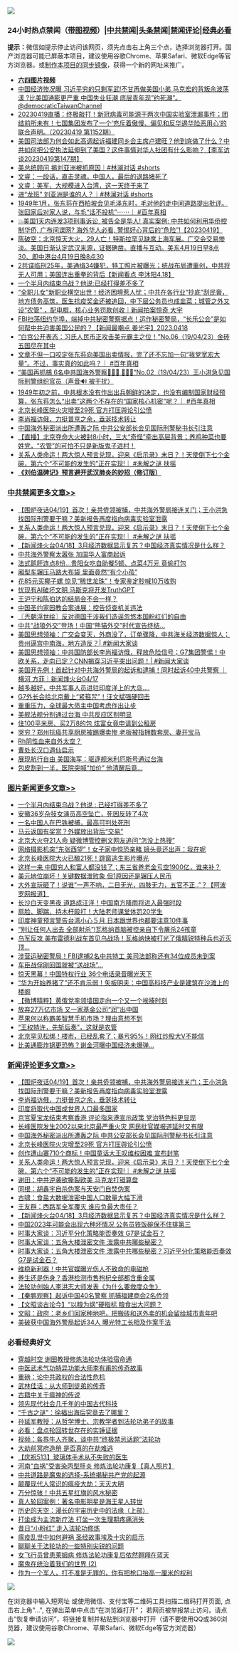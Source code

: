 ![](https://raw.githubusercontent.com/jsvpn/jsproxy/dev/64photo/fqnews-qr.jpg)

<div id="tt">
<h3>24小时热点禁闻（<a href="https://aaa.v2dns.tk/?QAjUl=BgRp5UNKRn&T5Vk=fPVH&Q59Ab=WxGE" target="_blank">带图视频</a>）|<a href="#%E4%B8%AD%E5%85%B1%E7%A6%81%E9%97%BB%E6%9B%B4%E5%A4%9A%E6%96%87%E7%AB%A0">中共禁闻</a>|<a href="#%E5%9B%BE%E7%89%87%E6%96%B0%E9%97%BB%E6%9B%B4%E5%A4%9A%E6%96%87%E7%AB%A0">头条禁闻</a>|<a href="#%E6%96%B0%E9%97%BB%E8%AF%84%E8%AE%BA%E6%9B%B4%E5%A4%9A%E6%96%87%E7%AB%A0">禁闻评论|<a href="#%E5%BF%85%E7%9C%8B%E7%BB%8F%E5%85%B8%E5%A5%BD%E6%96%87">经典必看</a></h3>
<div><b>提示：</b>微信如提示停止访问该网页，须先点击右上角三个点，选择浏览器打开。国产浏览器可能已屏蔽本项目，建议使用谷歌Chrome、苹果Safari、微软Edge等官方浏览器。或<a href="%E5%88%B6%E4%BD%9Cgit%E7%A6%81%E9%97%BB%E9%95%9C%E5%83%8F.md">制作本项目的同步镜像</a>，获得一个新的网址来推广。</div>
<ul>
<li><b><a href="http://d2.v2rss.gq/64.mp4" target="_blank">六四图片视频</a></b></li>
<li><a href="/sohnews/20230419/1873936.md">中国经济惨况曝 习近平穷的只剩军武!不甘再做美国小弟 马克宏的背叛余波荡漾 ?比美国通膨更严重 中国失业狂潮 底层青年现”约死潮”。@democraticTaiwanChannel</a></li>
<li><a href="/sohnews/20230419/1873918.md">20230419直播：终极敲打！新冠病毒可能源于两次中国实验室泄漏事件；团结前所未有！七国集团发布了一个‘充斥着傲慢、偏见和反华遏华险恶用心’的联合声明。（20230419 第1152期）</a></li>
<li><a href="/sohnews/20230419/1873934.md">美国司法部为何会如此高调起诉福建同乡会主席卢建旺？他到底做了什么？中共如何把公安执法延伸到了美国？这件事情对华人社团有什么影响？【李军访谈20230419第147期】</a></li>
<li><a href="/sohnews/20230419/1873941.md">美总统顾问 揭刘亚洲被抓原因｜#林澜对话 #shorts</a></li>
<li><a href="/sohnews/20230419/1873930.md">文睿：一段话，直击灵魂，中国人，最后的退路堵死了</a></li>
<li><a href="/sohnews/20230419/1873907.md">文睿：美军，大规模进入台湾，这一天终于来了</a></li>
<li><a href="/sohnews/20230419/1873942.md">进“龙班”  刘亚洲是谁的人？｜#林澜对话 #shorts</a></li>
<li><a href="/sohnews/20230419/1873928.md">1949年1月，张东荪在西柏坡会见毛泽东时，毛对他的走中间道路提出批评。张回家后对家人说，与毛“话不投机”⋯⋯｜ #百年真相</a></li>
<li><a href="/sohnews/20230419/1873935.md">💥美国1天内连发3项刑事诉讼, 被告全是华人! 真实案例: 中共如何利用华侨控制华侨, 广布间谍网? 海外华人必看, 警惕好心背后的“危险”!【20230419】</a></li>
<li><a href="/sohnews/20230419/1873938.md">陈破空：北京惊天大火，29人亡！特斯拉罕见缺席上海车展。广交会交易惨淡。美国日渐认定武汉来源，证据确凿。直播与互动。美东4月19日早8点30、即中港台4月19日晚8点30</a></li>
<li><a href="/sohnews/20230419/1873908.md">2共谍临刑25年，美通缉34嫌犯，特工照片被曝光；统战布局遭重创，中共将无人可用；美国连出重拳的背后【新闻看点 李沐阳4.18】</a></li>
<li><a href="/sohnews/20230419/1873957.md">一个半月内结束乌战？他说:已经打得差不多了</a></li>
<li><a href="/sohnews/20230419/1873926.md">“全职儿女”新职业横空出世！经济困境惹人忧；中共在各行业“抄底”刮民膏，地方债务高筑，医生抗疫奖金还被追回，中下层公务员也成韭菜；城管之外又设“农管” ，配电棍，核心业务罚款创收｜新闻拍案惊奇 大宇</a></li>
<li><a href="/sohnews/20230419/1873923.md">FBI扫荡纽约华埠，端掉中共秘密警察据点！运作秘密警局，“长乐公会”是如何帮中共迫害美国公民的？【新闻最嘲点 姜光宇】2023.0418</a></li>
<li><a href="/sohnews/20230420/1873983.md">“白宫公开表态：习氏人民币正攻击美元霸主之位！”No.06（19/04/23）金砖五国尽在其中</a></li>
<li><a href="/sohnews/20230419/1873910.md">文章不但一口咬定张东荪向美国出卖情报，完了还不忘加一句“我党宽宏大量”。不过，事实真的如此吗？｜ #百年真相</a></li>
<li><a href="/sohnews/20230419/1873968.md">“美国再抓捕 6名中共国海外警察👮👮👮 👮👮👮”No.02（19/04/23）王小洪急见国际刑警组织官员（声音🔊 被干扰）</a></li>
<li><a href="/sohnews/20230419/1873943.md">1949年初之前，中共根本没有作出出兵朝鲜的决定，也没有编制国家财经预算，张东荪怎么“出卖”这两个不存在的“国家核心机密”呢？｜ #百年真相</a></li>
<li><a href="/comments/20230419/1873954.md">北京长峰医院火灾增至29死 官方打压舆论引公愤</a></li>
<li><a href="/comments/20230420/1873979.md">李尚福访俄，力挺普京之余，垂涎技术转让</a></li>
<li><a href="/comments/20230419/1873963.md">中国海外秘密派出所遭轰之际 中共公安部长会见国际刑警秘书长引注意</a></li>
<li><a href="/sohnews/20230420/1874001.md">【直播】北京夺命大火被封8小时，三大“奇怪”牵出高层背景；养鸡种菜也要姓党，“农管”的可怕不只是新版鬼子进村！</a></li>
<li><a href="/comments/20230419/1873951.md">关系人类命运！两大惊人预言兑现，迎来《启示录》末日？！天使倒下七个金碗，第六个“不可能的发生的”正在实现!｜ #未解之谜 扶摇</a></li>
<li><b><a href="/comments/20200207/1272816.md" target="_blank">《刘伯温碑记》预言避开武汉肺炎的妙招（修订版）</a></b></li>
</ul>
</div>

<div class="catlist">
<h3><a href="/cbnews/" target="_blank">中共禁闻</a><span><a href="/cbnews/" target="_blank" rel="nofollow">更多文章>></a></span></h3>
<ul>
<li><a href="/comments/20230420/1873998.md" target="_blank">【围炉夜话04/19】首次！亲共侨领被捕，中共海外警局接连关门；王小洪急找国际刑警要干嘛？美新报告再度指向病毒实验室泄露</a></li>
<li><a href="/comments/20230419/1873951.md" target="_blank">关系人类命运！两大惊人预言兑现，迎来《启示录》末日？！天使倒下七个金碗，第六个“不可能的发生的”正在实现!｜ #未解之谜 扶摇</a></li>
<li><a href="/comments/20230419/1873874.md" target="_blank">【新闻烽火台04/18】3月经济数据显示复苏？中国经济真实情况是什么样？</a></li>
<li><a href="/cbnews/20230419/1873846.md" target="_blank">中共海外警察太嚣张 加国华人富商起诉</a></li>
<li><a href="/cbnews/20230418/1873793.md" target="_blank">法式鹅肝连点8份…贵阳女吃自助餐5顿、点菜4万元 竟偷打包</a></li>
<li><a href="/cbnews/20230418/1873768.md" target="_blank">厢型车辗压马路大布袋 里面竟然“有个小孩”</a></li>
<li><a href="/cbnews/20230418/1873727.md" target="_blank">花85元买椰子螺 惊见“稀世龙珠”！专家鉴定秒喊10万收购</a></li>
<li><a href="/cbnews/20230418/1873725.md" target="_blank">忧现有AI破坏文明 马斯克将开发TruthGPT</a></li>
<li><a href="/cbnews/20230418/1873591.md" target="_blank">王沪宁和陈伯达的结局会不会一样？</a></li>
<li><a href="/cbnews/20230418/1873586.md" target="_blank">中国圣约家园教会案进展：控告侦查机关违法</a></li>
<li><a href="/cbnews/20230418/1873577.md" target="_blank">〖兲朝浮世绘〗反对德国干涉我们造谣忽悠本国粉红们的自由</a></li>
<li><a href="/cbnews/20230418/1873519.md" target="_blank">中共“战狼外交”登场！中国“熊猫外交”时代宣告终结…</a></li>
<li><a href="/cbnews/20230418/1873483.md" target="_blank">美国思想领袖：广交会变天，外商没了，订单骤降，中共海关经济数据惊人；贵州逼宫中南海，地方造反？| #新闻大家谈</a></li>
<li><a href="/cbnews/20230418/1873465.md" target="_blank">美国思想领袖：中共国防部长李尚福访俄，释放危险信号；G7集团警惕！中欧关系，走向已定？CNN揭穿习近平突出问题！| #新闻大家谈</a></li>
<li><a href="/comments/20230418/1873449.md" target="_blank">美国开先例！首起针对中共海外警局的起诉和逮捕！同时起诉40中共警察 ｜横河 方菲｜新闻烽火台04/17</a></li>
<li><a href="/cbnews/20230418/1873392.md" target="_blank">越多越好，中共军事人员进驻印度洋上的大岛….</a></li>
<li><a href="/cbnews/20230418/1873384.md" target="_blank">G7外长会给北京戴上“紧箍咒”！汪文斌强硬回击</a></li>
<li><a href="/cbnews/20230418/1873383.md" target="_blank">重重压力，全球最大债主中国考虑作出让步</a></li>
<li><a href="/cbnews/20230418/1873381.md" target="_blank">美舰法舰分别通过台海 中共反应区别明显</a></li>
<li><a href="/cbnews/20230417/1873319.md" target="_blank">住100平米房、买2万8的包 炫富女竟申请到公租房</a></li>
<li><a href="/cbnews/20230417/1873318.md" target="_blank">哭穷？郑州抗癌共享厨房被踢爆卖惨 老板被指拥数套房、妻开宝马</a></li>
<li><a href="/comments/20230417/1873261.md" target="_blank">Rh阴性血来自外太空？</a></li>
<li><a href="/comments/20230417/1873184.md" target="_blank">曹处长汉口遇仙启示</a></li>
<li><a href="/cbnews/20230417/1873245.md" target="_blank">展现航行自由 美国海军：驱逐舰米利厄斯号通过台海</a></li>
<li><a href="/cbnews/20230417/1873159.md" target="_blank">包皮割到一半，医院突喊“加价” 他清醒后竟…</a></li>

</ul>
</div>
<div class="catlist">
<h3><a href="/topimagenews/" target="_blank">图片新闻</a><span><a href="/topimagenews/" target="_blank" rel="nofollow">更多文章>></a></span></h3>
<ul>
<li><a href="/topimagenews/20230419/1873868.md" target="_blank">一个半月内结束乌战？他说 : 已经打得差不多了</a></li>
<li><a href="/topimagenews/20230419/1873845.md" target="_blank">安徽36岁杂技女演员高空坠亡，死因反转了4次</a></li>
<li><a href="/topimagenews/20230419/1873844.md" target="_blank">一名中国人在巴铁被捕，最高可判处死刑</a></li>
<li><a href="/topimagenews/20230419/1873836.md" target="_blank">马云返国有奖赏？外媒放出背后“交易”</a></li>
<li><a href="/topimagenews/20230419/1873832.md" target="_blank">北京大火夺21人命 疑微博管控删文网友追问“怎没上热搜”</a></li>
<li><a href="/topimagenews/20230418/1873767.md" target="_blank">网络摄影机突“东张西望”！女子家中惊恐亲睹 镜头竟还出声：我在呢</a></li>
<li><a href="/topimagenews/20230418/1873745.md" target="_blank">北京长峰医院大火已酿21死！跳窗逃生影片曝光</a></li>
<li><a href="/topimagenews/20230418/1873719.md" target="_blank">这样一来 中国穷人和富人都没钱了；东三省养老金亏空1900亿，谁来补？</a></li>
<li><a href="/topimagenews/20230418/1873630.md" target="_blank">美元地位崩坏！关键数据泄败象 但1原因还是辗压人民币</a></li>
<li><a href="/topimagenews/20230418/1873602.md" target="_blank">大外宣玩砸了！说谁&#8221;一声不响，二目无光，四肢无力，五官不正..&#8221;？【阿波罗网报道】</a></li>
<li><a href="/topimagenews/20230418/1873597.md" target="_blank">长沙白天变黑夜 道路成汪洋！中国南方降雨将进入最强时段</a></li>
<li><a href="/topimagenews/20230418/1873590.md" target="_blank">扇脸、脚踹、持木杆殴打！大陆老师课堂体罚20学生</a></li>
<li><a href="/topimagenews/20230418/1873581.md" target="_blank">印度神童预言警告台湾小心５月 日本跟世界也都要注意10件事</a></li>
<li><a href="/topimagenews/20230418/1873568.md" target="_blank">“别让任何人出去 全部射杀”!瓦格纳首脑被控亲自下令屠杀24孩童</a></li>
<li><a href="/topimagenews/20230418/1873567.md" target="_blank">乌军反攻 美布雷德利战车首见乌战场！瓦格纳快被打光了俄精锐特种兵也近灭顶…</a></li>
<li><a href="/topimagenews/20230418/1873556.md" target="_blank">涉营运秘密警局！FBI逮捕2名中共特工 美司法部称还有34位成员未到案</a></li>
<li><a href="/topimagenews/20230418/1873552.md" target="_blank">车臣战俘刚回国就被“送战场”…</a></li>
<li><a href="/topimagenews/20230418/1873551.md" target="_blank">惊天黑幕！中国特权行业 36个电话录音曝光天下</a></li>
<li><a href="/topimagenews/20230418/1873536.md" target="_blank">“华为开始养猪了”还不肯示弱！矢板明夫：中国高科技产业是建筑在沙滩上的楼阁</a></li>
<li><a href="/topimagenews/20230418/1873518.md" target="_blank">【微博精粹】黄俄党率领墙国走向一个又一个挨揍时刻</a></li>
<li><a href="/topimagenews/20230418/1873470.md" target="_blank">放弃27万亿市场 又一家基金公司“润”出中国</a></li>
<li><a href="/topimagenews/20230418/1873458.md" target="_blank">苹果何以称霸美智慧手机市场？理由意想不到</a></li>
<li><a href="/topimagenews/20230418/1873441.md" target="_blank">“王权特许，先斩后奏”，这就是农管</a></li>
<li><a href="/topimagenews/20230417/1873275.md" target="_blank">北京罕见松绑！楼市，已经乱套了；暴亏95%！网红炒股大V不能信</a></li>
<li><a href="/topimagenews/20230417/1873226.md" target="_blank">比美通膨炸锅更恐怖？谢金河曝中国经济未爆弹…</a></li>

</ul>
</div>
<div class="catlist">
<h3><a href="/comments/" target="_blank">新闻评论</a><span><a href="/comments/" target="_blank" rel="nofollow">更多文章>></a></span></h3>
<ul>
<li><a href="/comments/20230420/1873998.md" target="_blank">【围炉夜话04/19】首次！亲共侨领被捕，中共海外警局接连关门；王小洪急找国际刑警要干嘛？美新报告再度指向病毒实验室泄露</a></li>
<li><a href="/comments/20230420/1873979.md" target="_blank">李尚福访俄，力挺普京之余，垂涎技术转让</a></li>
<li><a href="/comments/20230420/1873971.md" target="_blank">印度将取代中国成世界人口最多国家</a></li>
<li><a href="/comments/20230419/1873965.md" target="_blank">京官夏宝龙结束考察香港 评论指来港宣示政策 党治特色料更显现</a></li>
<li><a href="/comments/20230419/1873964.md" target="_blank">长峰医院发生2002以来北京最严重火灾 网民批官媒报道延时又有限</a></li>
<li><a href="/comments/20230419/1873963.md" target="_blank">中国海外秘密派出所遭轰之际 中共公安部长会见国际刑警秘书长引注意</a></li>
<li><a href="/comments/20230419/1873954.md" target="_blank">北京长峰医院火灾增至29死 官方打压舆论引公愤</a></li>
<li><a href="/comments/20230419/1873953.md" target="_blank">创作遭山寨710个商标！中国童话大王叹维权困难 宣布封笔</a></li>
<li><a href="/comments/20230419/1873951.md" target="_blank">关系人类命运！两大惊人预言兑现，迎来《启示录》末日？！天使倒下七个金碗，第六个“不可能的发生的”正在实现!｜ #未解之谜 扶摇</a></li>
<li><a href="/comments/20230419/1873878.md" target="_blank">谢田：中共逆袭欲撕裂欧美 马克龙打错算盘</a></li>
<li><a href="/comments/20230419/1873877.md" target="_blank">同根：胡鑫宇自杀伪案与天安门自焚伪案</a></li>
<li><a href="/comments/20230419/1873876.md" target="_blank">古啸：食盐大数据泄密中国人口数量大幅下滑</a></li>
<li><a href="/comments/20230419/1873875.md" target="_blank">王友群：西路军全军覆灭 谁应负最大责任？</a></li>
<li><a href="/comments/20230419/1873874.md" target="_blank">【新闻烽火台04/18】3月经济数据显示复苏？中国经济真实情况是什么样？</a></li>
<li><a href="/comments/20230419/1873866.md" target="_blank">中国2023年可能会出现六种坏情况 公务员铁饭碗保不住排第三</a></li>
<li><a href="/comments/20230419/1873812.md" target="_blank">时事大家谈：习近平分化策略能否奏效 G7是试金石？</a></li>
<li><a href="/comments/20230419/1873811.md" target="_blank">时事大家谈：五角大楼泄密文件 泄露中共哪些秘密？</a></li>
<li><a href="/comments/20230418/1873798.md" target="_blank">时事大家谈：五角大楼泄密文件 泄露中共哪些秘密？习近平分化策略能否奏效 G7是试金石？</a></li>
<li><a href="/comments/20230418/1873775.md" target="_blank">维稳新利器！中共官媒曝光伤人不致命的电磁枪</a></li>
<li><a href="/comments/20230418/1873774.md" target="_blank">养生还是伤身？香港检测市售枸杞全部都含重金属</a></li>
<li><a href="/comments/20230418/1873773.md" target="_blank">法轮功创始人李洪志大师发表《为什么要救度众生》</a></li>
<li><a href="/comments/20230418/1873772.md" target="_blank">【秦鹏观察】起诉中国40名警察 抓捕福建商会2名侨领</a></li>
<li><a href="/comments/20230418/1873771.md" target="_blank">【文昭谈古论今】“以粮为纲”硬指标 粮食出大问题？</a></li>
<li><a href="/comments/20230418/1873744.md" target="_blank">文昭：政府：老乡们回家种地吧，把搬砖和送外卖的机会留给城市青年吧</a></li>
<li><a href="/comments/20230418/1873742.md" target="_blank">美破获中国海外警局起诉34人 曝光特工长相及作案手法</a></li>

</ul>
</div>

<div class="catlist">
<h3>必看经典好文</h3>
<ul>
<li><a href="/comments/20200511/1322384.md" target="_blank">穿越时空 谢田教授修炼法轮功体验宿命通</a></li>
<li><a href="/comments/20210810/1603664.md" target="_blank">中医武术气功特异功能大师李有甫的传奇故事</a></li>
<li><a href="/comments/20200705/783271.md" target="_blank">重磅：论中共政权的合法性危机</a></li>
<li><a href="/topimagenews/20130216/104433.md" target="_blank">武林佳话：从大师到徒弟的传奇</a></li>
<li><a href="/ccpdope/20200531/1337409.md" target="_blank">古籍中关于瘟神的传说</a></li>
<li><a href="/comments/20220329/1711799.md" target="_blank">领先现代社会几千年的中国古代科技</a></li>
<li><a href="/lifebaike/20210704/1580186.md" target="_blank">“千古之谜”：徐福出海后究竟去了哪里？</a></li>
<li><a href="/comments/20210629/1576797.md" target="_blank">孙延军教授：从哲学博士、宗教学者到法轮功弟子的故事</a></li>
<li><a href="/comments/20211129/1658340.md" target="_blank">必看：盘点轮回转世存在的实锤证据</a></li>
<li><a href="/comments/20220514/1732752.md" target="_blank">视频：各界牛人齐聚，谈中共“终极禁忌话题”法轮功</a></li>
<li><a href="/lifebaike/20230309/1857707.md" target="_blank">大劫前冥府造册 是否真的在劫难逃</a></li>
<li><a href="/cbnews/20210526/1554325.md" target="_blank">【庆祝513】玻璃体手术从不失败的医生</a></li>
<li><a href="/comments/20210720/1514622.md" target="_blank">河南“血祸”受害染丙型肝炎 修炼法轮功康复【真人照片】</a></li>
<li><a href="/comments/20181209/1044543.md" target="_blank">中共道路是魔鬼的选择-系统揭秘共产党的起源</a></li>
<li><a href="/comments/20200619/783185.md" target="_blank">颠覆现代人常识的瘟疫大劫：天灭大明</a></li>
<li><a href="/ccpdope/20210708/1583079.md" target="_blank">万分惊骇！中共五星红旗的风水秘密</a></li>
<li><a href="/comments/20200523/1332915.md" target="_blank">真人轮回案例：著名电影明星是海王星人转世</a></li>
<li><a href="/tculture/20121025/73065.md" target="_blank">历史的天空：漫长的宇宙历史中的法缘（上部）</a></li>
<li><a href="/cbnews/20210810/1603566.md" target="_blank">打坐成为主流新疗法 打坐一次生理期疼痛消失</a></li>
<li><a href="/cbnews/20211123/1656425.md" target="_blank">昔日“小粉红” 走入法轮功修炼</a></li>
<li><a href="/comments/20200618/1346823.md" target="_blank">瘟疫乱世中如何避祸 圣经故事埃及十灾的启示</a></li>
<li><a href="/comments/20190417/1114875.md" target="_blank">聊聊关于法轮功的一些特别尖锐的问题</a></li>
<li><a href="/cnnews/20210512/1544604.md" target="_blank">女飞行员曾患莱姆病 修炼法轮功康复后依然翱翔在蓝天</a></li>
<li><a href="/topimagenews/20180520/944940.md" target="_blank">魔鬼在统治着我们的世界 (2)</a></li>
<li><a href="/comments/20221204/1819603.md" target="_blank">作为一个军人，打不准是无罪的，你有把枪口抬高一厘米的权利</a></li>

</ul>
</div>

![](https://raw.githubusercontent.com/jsvpn/jsproxy/dev/64photo/fqnews-qr.jpg)

在浏览器中输入短网址 或使用微信、支付宝等二维码工具扫描二维码打开页面, 点击右上角"...", 在弹出菜单中点击“在浏览器打开”； 若网页被举报禁止访问，请点击“恢复申请访问”，将链接复制并粘贴到浏览器中打开（请不要使用QQ或360浏览器，建议使用谷歌Chrome、苹果Safari、微软Edge等官方浏览器）

![](https://raw.githubusercontent.com/jsvpn/jsproxy/dev/64photo/wx.jpg)